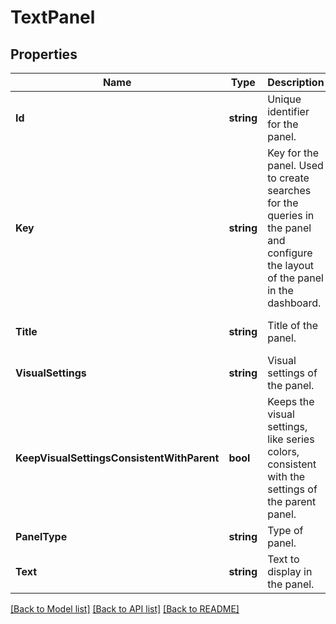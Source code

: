 # TextPanel

## Properties
Name | Type | Description | Notes
------------ | ------------- | ------------- | -------------
**Id** | **string** | Unique identifier for the panel. | [optional] [default to null]
**Key** | **string** | Key for the panel. Used to create searches for the queries in the panel and configure the layout of the panel in the dashboard.  | [default to null]
**Title** | **string** | Title of the panel. | [optional] [default to null]
**VisualSettings** | **string** | Visual settings of the panel. | [optional] [default to null]
**KeepVisualSettingsConsistentWithParent** | **bool** | Keeps the visual settings, like series colors, consistent with the settings of the parent panel. | [optional] [default to true]
**PanelType** | **string** | Type of panel. | [default to null]
**Text** | **string** | Text to display in the panel. | [default to null]

[[Back to Model list]](../README.md#documentation-for-models) [[Back to API list]](../README.md#documentation-for-api-endpoints) [[Back to README]](../README.md)

